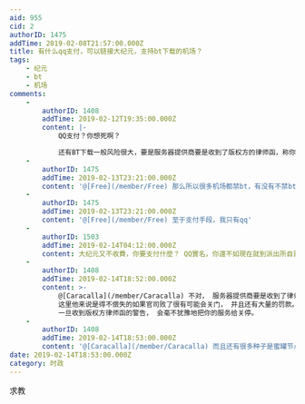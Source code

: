 ```yaml
---
aid: 955
cid: 2
authorID: 1475
addTime: 2019-02-08T21:57:00.000Z
title: 有什么qq支付，可以链接大纪元，支持bt下载的机场？
tags:
    - 纪元
    - bt
    - 机场
comments:
    -
        authorID: 1408
        addTime: 2019-02-12T19:35:00.000Z
        content: |-
            QQ支付？你想死啊？

            还有BT下载一般风险很大，要是服务器提供商要是收到了版权方的律师函，称你用BT下载侵权内容，那就惨了。
    -
        authorID: 1475
        addTime: 2019-02-13T23:21:00.000Z
        content: '@[Free](/member/Free) 那么所以很多机场都禁bt，有没有不禁bt的机场。我当然不会用美国节点bt下载。'
    -
        authorID: 1475
        addTime: 2019-02-13T23:21:00.000Z
        content: '@[Free](/member/Free) 至于支付手段，我只有qq'
    -
        authorID: 1503
        addTime: 2019-02-14T04:12:00.000Z
        content: 大纪元又不收費，你要支付什麼？ QQ實名，你還不如現在就到派出所自首得了，沒準還能獲得寬大處理。
    -
        authorID: 1408
        addTime: 2019-02-14T18:52:00.000Z
        content: >-
            @[Caracalla](/member/Caracalla) 不对， 服务器提供商要是收到了律师函， 很有可能会上法庭吃官司的，
            这里他来说是得不偿失的如果官司败了很有可能会关门， 并且还有大量的罚款。 这里他们来说是极为不利的， 他们要出发觉你在下载BT，
            一旦收到版权方律师函的警告， 会毫不犹豫地把你的服务给关停。
    -
        authorID: 1408
        addTime: 2019-02-14T18:53:00.000Z
        content: '@[Caracalla](/member/Caracalla) 而且还有很多种子是蜜罐节点，就是版权方发出来钓鱼，用来打击盗版的。'
date: 2019-02-14T18:53:00.000Z
category: 时政
---
```


求教
